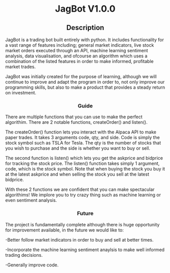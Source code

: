 <h1 align="center"> JagBot V1.0.0 </h1> 
<h2 align = "center"> Description </h2>
<p> JagBot is a trading bot built entirely with python. It includes functionality for a vast range of features including; general market indicators, live stock market orders executed through an API, machine learning sentiment analysis, data visualisation, and ofcourse an algorithm which uses a combination of the listed features in order to make informed, profitable market trades.

JagBot was initially created for the purpose of learning, although we will continue to improve and adapt the program in order to, not only improve our programming skills, but also to make a product that provides a steady return on investment.<p>

<h3 align = "center"> Guide </h3>
<p>There are multiple functions that you can use to make the perfect algorithim. There are 2 notable functions, createOrder() and listen(). 

The createOrder() function lets you interact with the Alpaca API to make paper trades. It takes 3 arguments code, qty, and side. Code is simply the stock symbol such as TSLA for Tesla. The qty is the number of stocks that you wish to purchase and the side is whether you want to buy or sell. 

The second function is listen() which lets you get the askprice and bidprice for tracking the stock price. The listen() function takes simply 1 argument, code, which is the stock symbol. Note that when buying the stock you buy it at the latest askprice and when selling the stock you sell at the latest bidprice.

With these 2 functions we are confident that you can make spectacular algorithims! We implore you to try crazy thing such as machine learning or even sentiment analysis.
<p>
  
<h3 align = "center"> Future </h3>
<p> The project is fundamentally complete although there is huge opportunity for improvement available, in the future we would like to:
  
-Better follow market indicators in order to buy and sell at better times.
  
-Incorporate the machine learning sentiment anaylsis to make well informed trading decisions.
  
-Generally improve code.<p>
